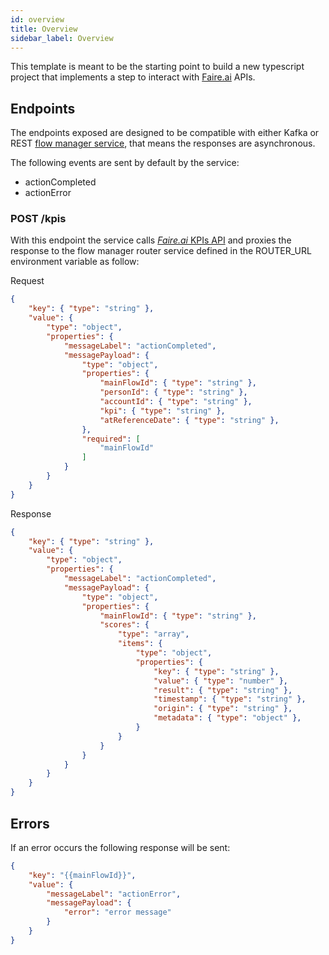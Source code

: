 ```yaml
---
id: overview
title: Overview
sidebar_label: Overview
---
```


<!--
WARNING: this file was automatically generated by Mia-Platform Doc Aggregator.
DO NOT MODIFY IT BY HAND.
Instead, modify the source file and run the aggregator to regenerate this file.
-->

This template is meant to be the starting point to build a new typescript project that implements a step to interact with [Faire.ai](https://platform-dev.faire.ai/docs/) APIs.

## Endpoints
The endpoints exposed are designed to be compatible with either Kafka or REST [flow manager service](runtime_suite/flow-manager-service/overview), that means the responses are asynchronous. 

The following events are sent by default by the service:
- actionCompleted
- actionError

### POST /kpis
With this endpoint the service calls [*Faire.ai* KPIs API](https://platform-dev.faire.ai/docs/#tag/kpis/operation/getKpiValue) and proxies the response to the flow manager router service defined in the ROUTER_URL environment variable as follow:

Request
```json
{
    "key": { "type": "string" },
    "value": {
        "type": "object",
        "properties": {
            "messageLabel": "actionCompleted",
            "messagePayload": {
                "type": "object",
                "properties": {
                    "mainFlowId": { "type": "string" },
                    "personId": { "type": "string" },
                    "accountId": { "type": "string" },
                    "kpi": { "type": "string" },
                    "atReferenceDate": { "type": "string" },
                },
                "required": [
                    "mainFlowId"
                ]
            }
        }
    }
}
```

Response
```json
{
    "key": { "type": "string" },
    "value": {
        "type": "object",
        "properties": {
            "messageLabel": "actionCompleted",
            "messagePayload": {
                "type": "object",
                "properties": {
                    "mainFlowId": { "type": "string" },
                    "scores": {
                        "type": "array",
                        "items": {
                            "type": "object",
                            "properties": {
                                "key": { "type": "string" },
                                "value": { "type": "number" },
                                "result": { "type": "string" },
                                "timestamp": { "type": "string" },
                                "origin": { "type": "string" },
                                "metadata": { "type": "object" },
                            }
                        } 
                    }
                }  
            }
        }
    }
}
```
## Errors
If an error occurs the following response will be sent:
```json
{
    "key": "{{mainFlowId}}",
    "value": {
        "messageLabel": "actionError",
        "messagePayload": {
            "error": "error message"
        }
    }
}
```
